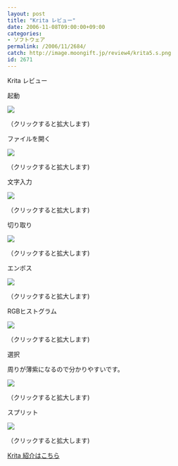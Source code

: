 ```yaml
---
layout: post
title: "Krita レビュー"
date: 2006-11-08T09:00:00+09:00
categories:
- ソフトウェア
permalink: /2006/11/2684/
catch: http://image.moongift.jp/review4/krita5.s.png
id: 2671
---
```

Krita レビュー  
<!--more-->

起動

  

[![](http://image.moongift.jp/review4/krita1.s.png)](http://image.moongift.jp/review4/krita1.png)  
  
（クリックすると拡大します)

  

ファイルを開く

  

[![](http://image.moongift.jp/review4/krita2.s.png)](http://image.moongift.jp/review4/krita2.png)  
  
（クリックすると拡大します)

  

文字入力

  

[![](http://image.moongift.jp/review4/krita3.s.png)](http://image.moongift.jp/review4/krita3.png)  
  
（クリックすると拡大します)

  

切り取り

  

[![](http://image.moongift.jp/review4/krita4.s.png)](http://image.moongift.jp/review4/krita4.png)  
  
（クリックすると拡大します)

  

エンボス

  

[![](http://image.moongift.jp/review4/krita5.s.png)](http://image.moongift.jp/review4/krita5.png)  
  
（クリックすると拡大します)

  

RGBヒストグラム

  

[![](http://image.moongift.jp/review4/krita6.s.png)](http://image.moongift.jp/review4/krita6.png)  
  
（クリックすると拡大します)

  

選択

  

周りが薄紫になるので分かりやすいです。

  

[![](http://image.moongift.jp/review4/krita7.s.png)](http://image.moongift.jp/review4/krita7.png)  
  
（クリックすると拡大します)

  

スプリット

  

[![](http://image.moongift.jp/review4/krita8.s.png)](http://image.moongift.jp/review4/krita8.png)  
  
（クリックすると拡大します)

  

[Krita 紹介はこちら](http://oss.moongift.jp/intro/i-2683.html)

